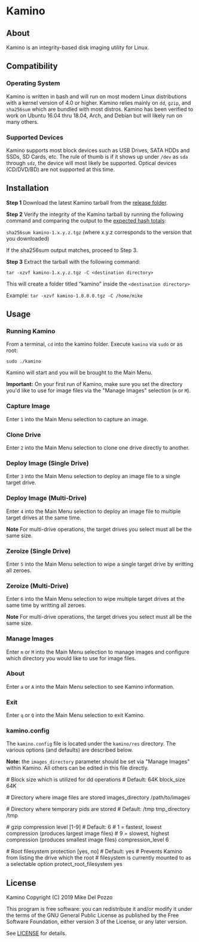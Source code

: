 # Kamino

## About

Kamino is an integrity-based disk imaging utility for Linux.

## Compatibility

### Operating System

Kamino is written in bash and will run on most modern Linux distributions with a kernel version of 4.0 or higher. Kamino relies mainly on `dd`, `gzip`, and `sha256sum` which are bundled with most distros. Kamino has been verified to work on Ubuntu 16.04 thru 18.04, Arch, and Debian but will likely run on many others.

### Supported Devices

Kamino supports most block devices such as USB Drives, SATA HDDs and SSDs, SD Cards, etc. The rule of thumb is if it shows up under `/dev` as `sda` through `sdz`, the device will most likely be supported. Optical devices (CD/DVD/BD) are not supported at this time.

## Installation

**Step 1**
Download the latest Kamino tarball from the [release folder](https://about:blank).

**Step 2**
Verify the integrity of the Kamino tarball by running the following command and comparing the output to the [expected hash totals](https://about:blank):

`sha256sum kamino-1.x.y.z.tgz` (where x.y.z corresponds to the version that you downloaded)

If the sha256sum output matches, proceed to Step 3.

**Step 3**
Extract the tarball with the following command:

`tar -xzvf kamino-1.x.y.z.tgz -C <destination directory>`

This will create a folder titled "kamino" inside the `<destination directory>`

Example: `tar -xzvf kamino-1.0.0.0.tgz -C /home/mike`

## Usage

### Running Kamino

From a terminal, `cd` into the kamino folder. Execute `kamino` via `sudo` or as root:

`sudo ./kamino`

Kamino will start and you will be brought to the Main Menu.

**Important:** On your first run of Kamino, make sure you set the directory you'd like to use for image files via the "Manage Images" selection (`m` or `M`).

### Capture Image

Enter `1` into the Main Menu selection to capture an image. 

### Clone Drive

Enter `2` into the Main Menu selection to clone one drive directly to another. 

### Deploy Image (Single Drive)

Enter `3` into the Main Menu selection to deploy an image file to a single target drive. 

### Deploy Image (Multi-Drive)

Enter `4` into the Main Menu selection to deploy an image file to multiple target drives at the same time.

**Note** For multi-drive operations, the target drives you select must all be the same size.

### Zeroize (Single Drive)

Enter `5` into the Main Menu selection to wipe a single target drive by writting all zeroes.

### Zeroize (Multi-Drive)

Enter `6` into the Main Menu selection to wipe multiple target drives at the same time by writting all zeroes.

**Note** For multi-drive operations, the target drives you select must all be the same size.

### Manage Images

Enter `m` or `M` into the Main Menu selection to manage images and configure which directory you would like to use for image files.

### About

Enter `a` or `A` into the Main Menu selection to see Kamino information.

### Exit

Enter `q` or `Q` into the Main Menu selection to exit Kamino.

### kamino.config

The `kamino.config` file is located under the `kamino/res` directory. The various options (and defaults) are described below. 

**Note:** the `images_directory` parameter should be set via "Manage Images" within Kamino. All others can be edited in this file directly.

\# Block size which is utilized for dd operations
\# Default: 64K
block_size 64K

\# Directory where image files are stored
images_directory /path/to/images

\# Directory where temporary pids are stored 
\# Default: /tmp
tmp_directory /tmp

\# gzip compression level [1-9]
\# Default: 6
\# 1 = fastest, lowest compression (produces largest image files)
\# 9 = slowest, highest compression (produces smallest image files)
compression_level 6

\# Root filesystem protection [yes, no]
\# Default: yes
\# Prevents Kamino from listing the drive which the root
\# filesystem is currently mounted to as a selectable option
protect_root_filesystem yes

## License

Kamino Copyright (C) 2019 Mike Del Pozzo

This program is free software: you can redistribute it and/or modify it under the terms of the GNU General Public License as published by the Free Software Foundation, either version 3 of the License, or any later version.

See [LICENSE](LICENSE) for details.
